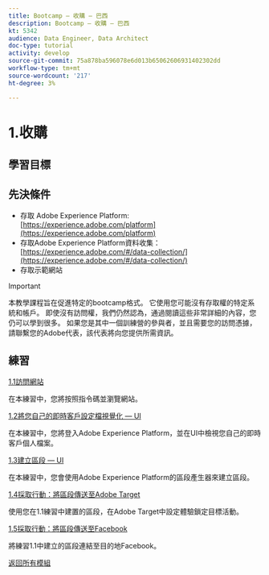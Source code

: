 ```yaml
---
title: Bootcamp — 收購 — 巴西
description: Bootcamp — 收購 — 巴西
kt: 5342
audience: Data Engineer, Data Architect
doc-type: tutorial
activity: develop
source-git-commit: 75a878ba596078e6d013b65062606931402302dd
workflow-type: tm+mt
source-wordcount: '217'
ht-degree: 3%

---
```


# 1.收購

## 學習目標

## 先決條件

- 存取 Adobe Experience Platform: [https://experience.adobe.com/platform](https://experience.adobe.com/platform)
- 存取Adobe Experience Platform資料收集： [https://experience.adobe.com/#/data-collection/](https://experience.adobe.com/#/data-collection/)
- 存取示範網站

>[!IMPORTANT]
>
>本教學課程旨在促進特定的bootcamp格式。 它使用您可能沒有存取權的特定系統和帳戶。 即使沒有訪問權，我們仍然認為，通過閱讀這些非常詳細的內容，您仍可以學到很多。 如果您是其中一個訓練營的參與者，並且需要您的訪問憑據，請聯繫您的Adobe代表，該代表將向您提供所需資訊。

## 練習

[1.1訪問網站](./ex1.md)

在本練習中，您將按照指令碼並瀏覽網站。

[1.2將您自己的即時客戶設定檔視覺化 — UI](./ex2.md)

在本練習中，您將登入Adobe Experience Platform，並在UI中檢視您自己的即時客戶個人檔案。

[1.3建立區段 — UI](./ex3.md)

在本練習中，您會使用Adobe Experience Platform的區段產生器來建立區段。

[1.4採取行動：將區段傳送至Adobe Target](./ex4.md)

使用您在1.1練習中建置的區段，在Adobe Target中設定體驗鎖定目標活動。

[1.5採取行動：將區段傳送至Facebook](./ex5.md)

將練習1.1中建立的區段連結至目的地Facebook。

[返回所有模組](../../overview.md)
